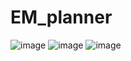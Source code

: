 # EM_planner
![image](https://github.com/lisongl/EM_planner/assets/106138701/bb87ed57-350b-4d1b-81b3-5d05f35044fb)
![image](https://github.com/lisongl/EM_planner/assets/106138701/82714010-f020-4868-957d-8b1ca958c598)
![image](https://github.com/lisongl/EM_planner/assets/106138701/ee46ddce-d4d0-404e-a260-70a0720cd357)
